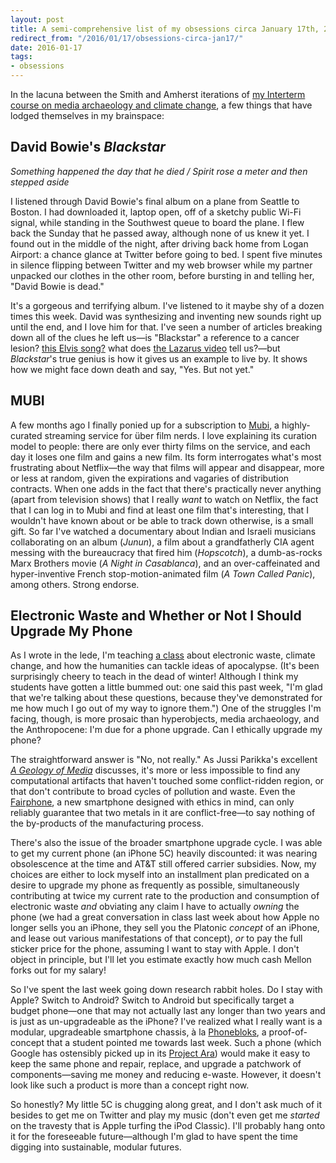 ```yaml
---
layout: post
title: A semi-comprehensive list of my obsessions circa January 17th, 2016
redirect_from: "/2016/01/17/obsessions-circa-jan17/"
date: 2016-01-17
tags:
- obsessions
---
```


In the lacuna between the Smith and Amherst iterations of [my Interterm course on media archaeology and climate change](http://ecomedia.jeffreymoro.com), a few things that have lodged themselves in my brainspace:

## David Bowie's *Blackstar*

*Something happened the day that he died /*
*Spirit rose a meter and then stepped aside*

I listened through David Bowie's final album on a plane from Seattle to Boston. I had downloaded it, laptop open, off of a sketchy public Wi-Fi signal, while standing in the Southwest queue to board the plane. I flew back the Sunday that he passed away, although none of us knew it yet. I found out in the middle of the night, after driving back home from Logan Airport: a chance glance at Twitter before going to bed. I spent five minutes in silence flipping between Twitter and my web browser while my partner unpacked our clothes in the other room, before bursting in and telling her, "David Bowie is dead."

It's a gorgeous and terrifying album. I've listened to it maybe shy of a dozen times this week. David was synthesizing and inventing new sounds right up until the end, and I love him for that. I've seen a number of articles breaking down all of the clues he left us—is "Blackstar" a reference to a cancer lesion? [this Elvis song?](https://www.youtube.com/watch?v=h0Jkv1cs6PE) what does [the Lazarus video](https://www.youtube.com/watch?v=y-JqH1M4Ya8) tell us?—but *Blackstar*'s true genius is how it gives us an example to live by. It shows how we might face down death and say, "Yes. But not yet."

## MUBI

A few months ago I finally ponied up for a subscription to [Mubi](http://mubi.com), a highly-curated streaming service for über film nerds. I love explaining its curation model to people: there are only ever thirty films on the service, and each day it loses one film and gains a new film. Its form interrogates what's most frustrating about Netflix—the way that films will appear and disappear, more or less at random, given the expirations and vagaries of distribution contracts. When one adds in the fact that there's practically never anything (apart from television shows) that I really *want* to watch on Netflix, the fact that I can log in to Mubi and find at least one film that's interesting, that I wouldn't have known about or be able to track down otherwise, is a small gift. So far I've watched a documentary about Indian and Israeli musicians collaborating on an album (*Junun*), a film about a grandfatherly CIA agent messing with the bureaucracy that fired him (*Hopscotch*), a dumb-as-rocks Marx Brothers movie (*A Night in Casablanca*), and an over-caffeinated and hyper-inventive French stop-motion-animated film (*A Town Called Panic*), among others. Strong endorse.

## Electronic Waste and Whether or Not I Should Upgrade My Phone

As I wrote in the lede, I'm teaching [a class](http://ecomedia.jeffreymoro.com) about electronic waste, climate change, and how the humanities can tackle ideas of apocalypse. (It's been surprisingly cheery to teach in the dead of winter! Although I think my students have gotten a little bummed out: one said this past week, "I'm glad that we're talking about these questions, because they've demonstrated for me how much I go out of my way to ignore them.") One of the struggles I'm facing, though, is more prosaic than hyperobjects, media archaeology, and the Anthropocene: I'm due for a phone upgrade. Can I ethically upgrade my phone?

The straightforward answer is "No, not really." As Jussi Parikka's excellent [*A Geology of Media*](https://www.upress.umn.edu/book-division/books/a-geology-of-media) discusses, it's more or less impossible to find any computational artifacts that haven't touched some conflict-ridden region, or that don't contribute to broad cycles of pollution and waste. Even the [Fairphone](https://www.fairphone.com), a new smartphone designed with ethics in mind, can only reliably guarantee that two metals in it are conflict-free—to say nothing of the by-products of the manufacturing process.

There's also the issue of the broader smartphone upgrade cycle. I was able to get my current phone (an iPhone 5C) heavily discounted: it was nearing obsolescence at the time and AT&T still offered carrier subsidies. Now, my choices are either to lock myself into an installment plan predicated on a desire to upgrade my phone as frequently as possible, simultaneously contributing at twice my current rate to the production and consumption of electronic waste *and* obviating any claim I have to actually *owning* the phone (we had a great conversation in class last week about how Apple no longer sells you an iPhone, they sell you the Platonic *concept* of an iPhone, and lease out various manifestations of that concept), *or* to pay the full sticker price for the phone, assuming I want to stay with Apple. I don't object in principle, but I'll let you estimate exactly how much cash Mellon forks out for my salary!

So I've spent the last week going down research rabbit holes. Do I stay with Apple? Switch to Android? Switch to Android but specifically target a budget phone—one that may not actually last any longer than two years and is just as un-upgradeable as the iPhone? I've realized what I really want is a modular, upgradeable smartphone chassis, à la [Phonebloks](https://phonebloks.com), a proof-of-concept that a student pointed me towards last week. Such a phone (which Google has ostensibly picked up in its [Project Ara](http://projectara.com)) would make it easy to keep the same phone and repair, replace, and upgrade a patchwork of components—saving me money and reducing e-waste. However, it doesn't look like such a product is more than a concept right now.

So honestly? My little 5C is chugging along great, and I don't ask much of it besides to get me on Twitter and play my music (don't even get me *started* on the travesty that is Apple turfing the iPod Classic). I'll probably hang onto it for the foreseeable future—although I'm glad to have spent the time digging into sustainable, modular futures.
